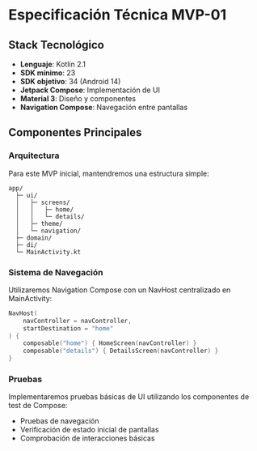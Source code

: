 # Especificación Técnica MVP-01

## Stack Tecnológico

- **Lenguaje**: Kotlin 2.1
- **SDK mínimo**: 23
- **SDK objetivo**: 34 (Android 14)
- **Jetpack Compose**: Implementación de UI
- **Material 3**: Diseño y componentes
- **Navigation Compose**: Navegación entre pantallas

## Componentes Principales

### Arquitectura

Para este MVP inicial, mantendremos una estructura simple:

```
app/
  ├─ ui/
  │   ├─ screens/
  │   │   ├─ home/
  │   │   └─ details/
  │   ├─ theme/
  │   └─ navigation/
  ├─ domain/
  ├─ di/
  └─ MainActivity.kt
```

### Sistema de Navegación

Utilizaremos Navigation Compose con un NavHost centralizado en MainActivity:

```kotlin
NavHost(
    navController = navController,
    startDestination = "home"
) {
    composable("home") { HomeScreen(navController) }
    composable("details") { DetailsScreen(navController) }
}
```

### Pruebas

Implementaremos pruebas básicas de UI utilizando los componentes de test de Compose:

- Pruebas de navegación
- Verificación de estado inicial de pantallas
- Comprobación de interacciones básicas
